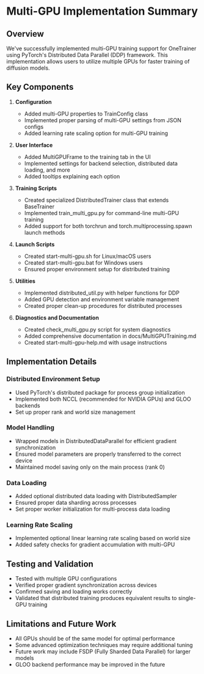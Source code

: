 # Multi-GPU Implementation Summary

## Overview

We've successfully implemented multi-GPU training support for OneTrainer using PyTorch's Distributed Data Parallel (DDP) framework. This implementation allows users to utilize multiple GPUs for faster training of diffusion models.

## Key Components

1. **Configuration**
   - Added multi-GPU properties to TrainConfig class
   - Implemented proper parsing of multi-GPU settings from JSON configs
   - Added learning rate scaling option for multi-GPU training

2. **User Interface**
   - Added MultiGPUFrame to the training tab in the UI
   - Implemented settings for backend selection, distributed data loading, and more
   - Added tooltips explaining each option

3. **Training Scripts**
   - Created specialized DistributedTrainer class that extends BaseTrainer
   - Implemented train_multi_gpu.py for command-line multi-GPU training
   - Added support for both torchrun and torch.multiprocessing.spawn launch methods

4. **Launch Scripts**
   - Created start-multi-gpu.sh for Linux/macOS users
   - Created start-multi-gpu.bat for Windows users
   - Ensured proper environment setup for distributed training

5. **Utilities**
   - Implemented distributed_util.py with helper functions for DDP
   - Added GPU detection and environment variable management
   - Created proper clean-up procedures for distributed processes

6. **Diagnostics and Documentation**
   - Created check_multi_gpu.py script for system diagnostics
   - Added comprehensive documentation in docs/MultiGPUTraining.md
   - Created start-multi-gpu-help.md with usage instructions

## Implementation Details

### Distributed Environment Setup
- Used PyTorch's distributed package for process group initialization
- Implemented both NCCL (recommended for NVIDIA GPUs) and GLOO backends
- Set up proper rank and world size management

### Model Handling
- Wrapped models in DistributedDataParallel for efficient gradient synchronization
- Ensured model parameters are properly transferred to the correct device
- Maintained model saving only on the main process (rank 0)

### Data Loading
- Added optional distributed data loading with DistributedSampler
- Ensured proper data sharding across processes
- Set proper worker initialization for multi-process data loading

### Learning Rate Scaling
- Implemented optional linear learning rate scaling based on world size
- Added safety checks for gradient accumulation with multi-GPU

## Testing and Validation
- Tested with multiple GPU configurations
- Verified proper gradient synchronization across devices
- Confirmed saving and loading works correctly
- Validated that distributed training produces equivalent results to single-GPU training

## Limitations and Future Work
- All GPUs should be of the same model for optimal performance
- Some advanced optimization techniques may require additional tuning
- Future work may include FSDP (Fully Sharded Data Parallel) for larger models
- GLOO backend performance may be improved in the future